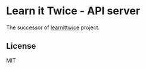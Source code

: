 # Learn it Twice - API server
The successor of [learnittwice](https://github.com/vladmyr/learnittwice) project.

## License
MIT